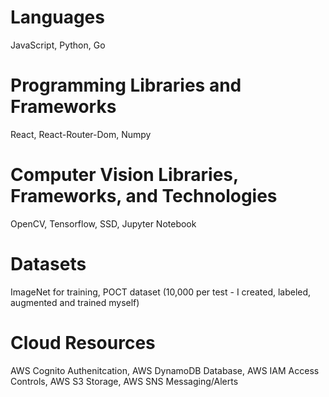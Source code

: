 # Languages
JavaScript, Python, Go

# Programming Libraries and Frameworks
React, React-Router-Dom, Numpy

# Computer Vision Libraries, Frameworks, and Technologies
OpenCV, Tensorflow, SSD, Jupyter Notebook

# Datasets
ImageNet for training, POCT dataset (10,000 per test - I created, labeled, augmented and trained myself)

# Cloud Resources 
AWS Cognito Authenitcation, AWS DynamoDB Database, AWS IAM Access Controls, AWS S3 Storage, AWS SNS Messaging/Alerts





